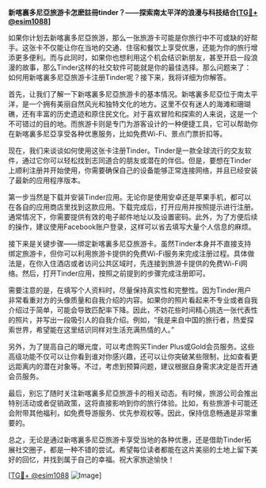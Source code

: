 **新喀裏多尼亞旅游卡怎麽註冊tinder？——探索南太平洋的浪漫与科技结合[[TG💪+ @esim1088](https://t.me/s/esim1088)]**

如果你计划去新喀裏多尼亞旅游，那么一张旅游卡可能是你旅行中不可或缺的好帮手。这张卡不仅能让你在当地的交通、住宿和餐饮上享受优惠，还能为你的旅行增添更多便利。而与此同时，如果你也想利用这个机会结识新朋友，甚至开启一段浪漫的故事，那么Tinder这样的社交软件可能就是你的最佳选择。那么问题来了：如何用新喀裏多尼亞旅游卡注册Tinder呢？接下来，我将详细为你解答。

首先，让我们了解一下新喀裏多尼亞旅游卡的基本情况。新喀裏多尼亞位于南太平洋，是一个拥有美丽自然风光和独特文化的地方。这里不仅有迷人的海滩和珊瑚礁，还有丰富的历史遗迹和原住民文化。对于喜欢冒险和探索的人来说，这是一个不可错过的目的地。而旅游卡则是专门为游客设计的一种便捷工具，它可以帮助你在新喀裏多尼亞享受各种优惠服务，比如免费Wi-Fi、景点门票折扣等。

现在，我们来谈谈如何使用这张卡注册Tinder。Tinder是一款全球流行的交友软件，通过它你可以轻松找到志同道合的朋友或潜在的伴侣。但是，要想在Tinder上顺利注册并开始使用，你需要确保自己的设备能够正常连接网络，并且已经安装了最新的应用程序版本。

第一步当然是下载并安装Tinder应用。无论你是使用安卓还是苹果手机，都可以在各自的应用商店里找到这款应用。下载完成后，打开应用并按照提示进行注册。通常情况下，你需要提供有效的电子邮件地址以及设置密码。此外，为了方便后续的操作，建议使用Facebook账户登录，这样可以省去填写大量个人信息的麻烦。

接下来是关键步骤——绑定新喀裏多尼亞旅游卡。虽然Tinder本身并不直接支持绑定旅游卡，但你可以利用旅游卡提供的免费Wi-Fi服务来完成注册过程。具体做法是，在你入住酒店或者访问公共区域时，先连接到旅游卡提供的免费Wi-Fi网络。然后，打开Tinder应用，按照之前提到的步骤完成注册即可。

需要注意的是，在填写个人资料时，尽量保持真实性和完整性。因为Tinder用户非常看重对方的头像质量和自我介绍的内容。如果你的照片看起来不专业或者自我介绍过于简单，可能会导致匹配率下降。因此，不妨花些时间精心挑选一张代表性的照片，并写出一段吸引人的自我介绍。例如，“我是来自中国的旅行者，热爱探索世界，希望能在这里结识同样对生活充满热情的人。”

另外，为了提高自己的曝光度，可以考虑购买Tinder Plus或Gold会员服务。这些高级功能不仅可以让你看到谁对你感兴趣，还可以让你突破某些限制，比如查看更远距离内的潜在对象等。不过，考虑到预算问题，建议根据自身需求决定是否开通会员服务。

最后，别忘了随时关注新喀裏多尼亞旅游卡的相关动态。有时候，旅游公司会推出特别活动或者促销政策，这将直接影响到你的旅行体验。比如，有些旅游卡可能还会附带其他福利，如免费导游服务、优先参观权等。因此，保持信息畅通是非常重要的。

总之，无论是通过新喀裏多尼亞旅游卡享受当地的各种优惠，还是借助Tinder拓展社交圈子，都是一种不错的尝试。希望每位读者都能在这片美丽的土地上留下美好的回忆，并找到属于自己的幸福。祝大家旅途愉快！

[[TG💪+ @esim1088](https://t.me/s/esim1088) ![Image](https://i.postimg.cc/4NQfJmqS/Snipaste-2025-05-13-00-14-12.png)]